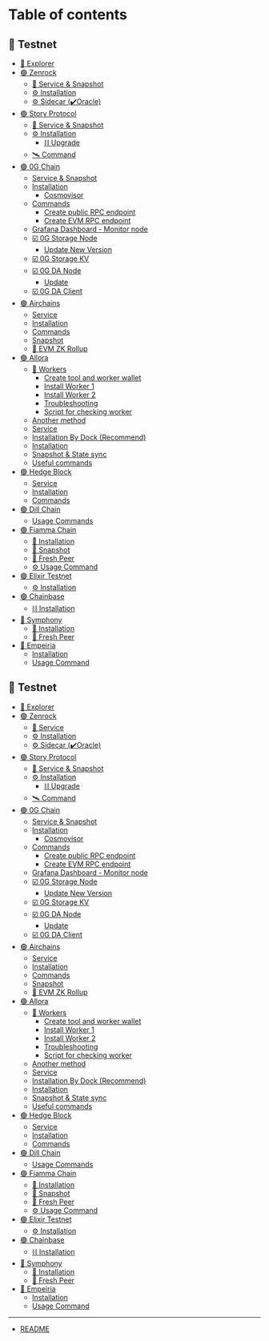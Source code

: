 # Table of contents

## 🚀 Testnet

* [🧬 Explorer](README.md)
* [🟢 Zenrock](testnet/page/README.md)
  * [💾 Service & Snapshot](testnet/page/service.md)
  * [⚙️ Installation](testnet/page/installation.md)
  * [⚙️ Sidecar (✔️Oracle)](testnet/page/sidecar-oracle.md)
* [🟢 Story Protocol](testnet/story-protocol/README.md)
  * [💾 Service & Snapshot](testnet/story-protocol/service-and-snapshot.md)
  * [⚙️ Installation](testnet/story-protocol/installation/README.md)
    * [⛓️ Upgrade](testnet/story-protocol/installation/upgrade.md)
  * [🛰️ Command](testnet/story-protocol/command.md)
* [🟢 0G Chain](testnet/0g-chain/README.md)
  * [Service & Snapshot](testnet/0g-chain/service.md)
  * [Installation](testnet/0g-chain/installation/README.md)
    * [Cosmovisor](testnet/0g-chain/installation/cosmovisor.md)
  * [Commands](testnet/0g-chain/commands/README.md)
    * [Create public RPC endpoint](testnet/0g-chain/commands/create-public-rpc-endpoint.md)
    * [Create EVM RPC endpoint](testnet/0g-chain/commands/create-evm-rpc-endpoint.md)
  * [Grafana Dashboard - Monitor node](testnet/0g-chain/grafana-dashboard-monitor-node.md)
  * [☑️ 0G Storage Node](testnet/0g-chain/0g-storage-node/README.md)
    * [Update New Version](testnet/0g-chain/0g-storage-node/update-new-version.md)
  * [☑️ 0G Storage KV](testnet/0g-chain/0g-storage-kv.md)
  * [☑️ 0G DA Node](testnet/0g-chain/0g-da-node/README.md)
    * [Update](testnet/0g-chain/0g-da-node/update.md)
  * [☑️ 0G DA Client](testnet/0g-chain/0g-da-client.md)
* [🟢 Airchains](testnet/airchains/README.md)
  * [Service](testnet/airchains/service.md)
  * [Installation](testnet/airchains/installation.md)
  * [Commands](testnet/airchains/commands.md)
  * [Snapshot](testnet/airchains/snapshot.md)
  * [🔺 EVM ZK Rollup](testnet/airchains/evm-zk-rollup.md)
* [🟢 Allora](testnet/allora/README.md)
  * [🔺 Workers](testnet/allora/workers/README.md)
    * [Create tool and worker wallet](testnet/allora/workers/create-tool-and-worker-wallet.md)
    * [Install Worker 1](testnet/allora/workers/install-worker-1.md)
    * [Install Worker 2](testnet/allora/workers/install-worker-2.md)
    * [Troubleshooting](testnet/allora/workers/troubleshooting.md)
    * [Script for checking worker](testnet/allora/workers/script-for-checking-worker.md)
  * [Another method](testnet/allora/another-method.md)
  * [Service](testnet/allora/service.md)
  * [Installation By Dock (Recommend)](testnet/allora/installation-by-dock-recommend.md)
  * [Installation](testnet/allora/installation.md)
  * [Snapshot & State sync](testnet/allora/snapshot-and-state-sync.md)
  * [Useful commands](testnet/allora/useful-commands.md)
* [🟢 Hedge Block](testnet/hedge-block/README.md)
  * [Service](testnet/hedge-block/service.md)
  * [Installation](testnet/hedge-block/installation.md)
  * [Commands](testnet/hedge-block/commands.md)
* [🟢 Dill Chain](testnet/dill-chain/README.md)
  * [Usage Commands](testnet/dill-chain/usage-commands.md)
* [🟢 Fiamma Chain](testnet/fiamma-chain/README.md)
  * [🔌 Installation](testnet/fiamma-chain/installation.md)
  * [💾 Snapshot](testnet/fiamma-chain/snapshot.md)
  * [🥦 Fresh Peer](testnet/fiamma-chain/fresh-peer.md)
  * [⚙️ Usage Command](testnet/fiamma-chain/usage-command.md)
* [🟢 Elixir Testnet](testnet/elixir-testnet/README.md)
  * [⚙️ Installation](testnet/elixir-testnet/installation.md)
* [🟢 Chainbase](testnet/chainbase/README.md)
  * [⛓️ Installation](testnet/chainbase/installation.md)
* [🔘 Symphony](testnet/symphony/README.md)
  * [🔌 Installation](testnet/symphony/installation.md)
  * [🥦 Fresh Peer](testnet/symphony/fresh-peer.md)
* [🔘 Empeiria](testnet/empeiria/README.md)
  * [Installation](testnet/empeiria/installation.md)
  * [Usage Command](testnet/empeiria/usage-command.md)

## 🚀 Testnet

* [🧬 Explorer](<README (1).md>)
* [🟢 Zenrock](<testnet/page/README (1).md>)
  * [💾 Service](<testnet/page/service (1).md>)
  * [⚙️ Installation](<testnet/page/installation (1).md>)
  * [⚙️ Sidecar (✔️Oracle)](testnet-1/page/sidecar-oracle.md)
* [🟢 Story Protocol](<testnet/story-protocol/README (1).md>)
  * [💾 Service & Snapshot](<testnet/story-protocol/service-and-snapshot (1).md>)
  * [⚙️ Installation](<testnet/story-protocol/installation/README (1).md>)
    * [⛓️ Upgrade](<testnet/story-protocol/installation/upgrade (1).md>)
  * [🛰️ Command](<testnet/story-protocol/command (1).md>)
* [🟢 0G Chain](<testnet/0g-chain/README (1).md>)
  * [Service & Snapshot](<testnet/0g-chain/service (1).md>)
  * [Installation](<testnet/0g-chain/installation/README (1).md>)
    * [Cosmovisor](<testnet/0g-chain/installation/cosmovisor (1).md>)
  * [Commands](<testnet/0g-chain/commands/README (1).md>)
    * [Create public RPC endpoint](<testnet/0g-chain/commands/create-public-rpc-endpoint (1).md>)
    * [Create EVM RPC endpoint](<testnet/0g-chain/commands/create-evm-rpc-endpoint (1).md>)
  * [Grafana Dashboard - Monitor node](<testnet/0g-chain/grafana-dashboard-monitor-node (1).md>)
  * [☑️ 0G Storage Node](<testnet/0g-chain/0g-storage-node/README (1).md>)
    * [Update New Version](<testnet/0g-chain/0g-storage-node/update-new-version (1).md>)
  * [☑️ 0G Storage KV](<testnet/0g-chain/0g-storage-kv (1).md>)
  * [☑️ 0G DA Node](<testnet/0g-chain/0g-da-node/README (1).md>)
    * [Update](<testnet/0g-chain/0g-da-node/update (1).md>)
  * [☑️ 0G DA Client](<testnet/0g-chain/0g-da-client (1).md>)
* [🟢 Airchains](<testnet/airchains/README (1).md>)
  * [Service](<testnet/airchains/service (1).md>)
  * [Installation](<testnet/airchains/installation (1).md>)
  * [Commands](<testnet/airchains/commands (1).md>)
  * [Snapshot](<testnet/airchains/snapshot (1).md>)
  * [🔺 EVM ZK Rollup](<testnet/airchains/evm-zk-rollup (1).md>)
* [🟢 Allora](<testnet/allora/README (1).md>)
  * [🔺 Workers](<testnet/allora/workers/README (1).md>)
    * [Create tool and worker wallet](<testnet/allora/workers/create-tool-and-worker-wallet (1).md>)
    * [Install Worker 1](<testnet/allora/workers/install-worker-1 (1).md>)
    * [Install Worker 2](<testnet/allora/workers/install-worker-2 (1).md>)
    * [Troubleshooting](<testnet/allora/workers/troubleshooting (1).md>)
    * [Script for checking worker](<testnet/allora/workers/script-for-checking-worker (1).md>)
  * [Another method](<testnet/allora/another-method (1).md>)
  * [Service](<testnet/allora/service (1).md>)
  * [Installation By Dock (Recommend)](<testnet/allora/installation-by-dock-recommend (1).md>)
  * [Installation](<testnet/allora/installation (1).md>)
  * [Snapshot & State sync](<testnet/allora/snapshot-and-state-sync (1).md>)
  * [Useful commands](<testnet/allora/useful-commands (1).md>)
* [🟢 Hedge Block](<testnet/hedge-block/README (1).md>)
  * [Service](<testnet/hedge-block/service (1).md>)
  * [Installation](<testnet/hedge-block/installation (1).md>)
  * [Commands](<testnet/hedge-block/commands (1).md>)
* [🟢 Dill Chain](<testnet/dill-chain/README (1).md>)
  * [Usage Commands](<testnet/dill-chain/usage-commands (1).md>)
* [🟢 Fiamma Chain](<testnet/fiamma-chain/README (1).md>)
  * [🔌 Installation](<testnet/fiamma-chain/installation (1).md>)
  * [💾 Snapshot](<testnet/fiamma-chain/snapshot (1).md>)
  * [🥦 Fresh Peer](<testnet/fiamma-chain/fresh-peer (1).md>)
  * [⚙️ Usage Command](<testnet/fiamma-chain/usage-command (1).md>)
* [🟢 Elixir Testnet](<testnet/elixir-testnet/README (1).md>)
  * [⚙️ Installation](<testnet/elixir-testnet/installation (1).md>)
* [🟢 Chainbase](<testnet/chainbase/README (1).md>)
  * [⛓️ Installation](<testnet/chainbase/installation (1).md>)
* [🔘 Symphony](<testnet/symphony/README (1).md>)
  * [🔌 Installation](<testnet/symphony/installation (1).md>)
  * [🥦 Fresh Peer](<testnet/symphony/fresh-peer (1).md>)
* [🔘 Empeiria](<testnet/empeiria/README (1).md>)
  * [Installation](<testnet/empeiria/installation (1).md>)
  * [Usage Command](<testnet/empeiria/usage-command (1).md>)

***

* [README](readme.md)
